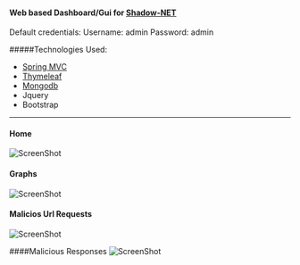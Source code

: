 #### Web based Dashboard/Gui for [Shadow-NET](https://github.com/Sagher/Shadow-NET)
 

Default credentials:
    Username: admin
    Password: admin

#####Technologies Used:
- [Spring MVC](http://docs.spring.io/spring/docs/current/spring-framework-reference/html/mvc.html)
- [Thymeleaf](http://www.thymeleaf.org/)
- [Mongodb](https://www.mongodb.com/)
- Jquery
- Bootstrap

---
#### Home
![ScreenShot](https://cloud.githubusercontent.com/assets/20042101/20166600/bc42a0c6-a737-11e6-97f8-3fc78f97475b.jpg)


#### Graphs 
![ScreenShot](https://cloud.githubusercontent.com/assets/20042101/20166601/bc71c126-a737-11e6-8cbd-82aafb023508.jpg)


#### Malicios Url Requests
![ScreenShot](https://cloud.githubusercontent.com/assets/20042101/19225472/bc237168-8eb6-11e6-9462-d63f55cf8e4b.png)

####Malicious Responses
![ScreenShot](https://cloud.githubusercontent.com/assets/20042101/19225470/bbf3605e-8eb6-11e6-90ce-a2947de0a04e.png)
